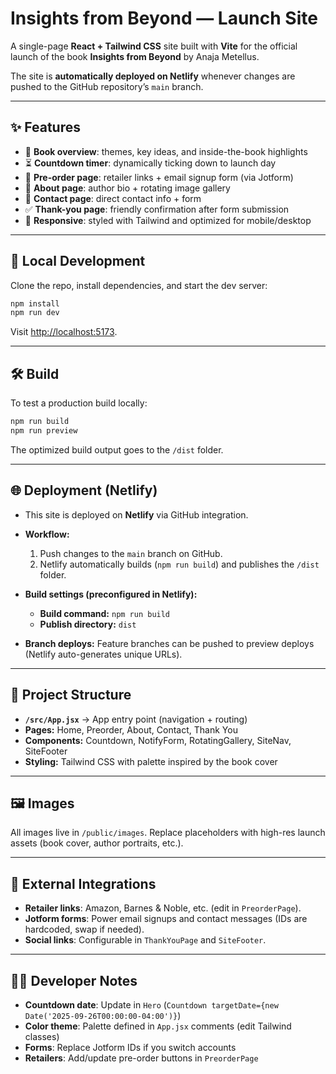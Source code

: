 # Insights from Beyond — Launch Site

A single-page **React + Tailwind CSS** site built with **Vite** for the official launch of the book **Insights from Beyond** by Anaja Metellus.

The site is **automatically deployed on Netlify** whenever changes are pushed to the GitHub repository’s `main` branch.

---

## ✨ Features

* 📖 **Book overview**: themes, key ideas, and inside-the-book highlights
* ⏳ **Countdown timer**: dynamically ticking down to launch day
* 🛒 **Pre-order page**: retailer links + email signup form (via Jotform)
* 👤 **About page**: author bio + rotating image gallery
* 📝 **Contact page**: direct contact info + form
* ✅ **Thank-you page**: friendly confirmation after form submission
* 📱 **Responsive**: styled with Tailwind and optimized for mobile/desktop

---

## 🚀 Local Development

Clone the repo, install dependencies, and start the dev server:

```bash
npm install
npm run dev
```

Visit [http://localhost:5173](http://localhost:5173).

---

## 🛠️ Build

To test a production build locally:

```bash
npm run build
npm run preview
```

The optimized build output goes to the `/dist` folder.

---

## 🌐 Deployment (Netlify)

* This site is deployed on **Netlify** via GitHub integration.
* **Workflow:**

  1. Push changes to the `main` branch on GitHub.
  2. Netlify automatically builds (`npm run build`) and publishes the `/dist` folder.
* **Build settings (preconfigured in Netlify):**

  * **Build command:** `npm run build`
  * **Publish directory:** `dist`
* **Branch deploys:** Feature branches can be pushed to preview deploys (Netlify auto-generates unique URLs).

---

## 📂 Project Structure

* **`/src/App.jsx`** → App entry point (navigation + routing)
* **Pages:** Home, Preorder, About, Contact, Thank You
* **Components:** Countdown, NotifyForm, RotatingGallery, SiteNav, SiteFooter
* **Styling:** Tailwind CSS with palette inspired by the book cover

---

## 🖼️ Images

All images live in `/public/images`.
Replace placeholders with high-res launch assets (book cover, author portraits, etc.).

---

## 🔗 External Integrations

* **Retailer links**: Amazon, Barnes & Noble, etc. (edit in `PreorderPage`).
* **Jotform forms**: Power email signups and contact messages (IDs are hardcoded, swap if needed).
* **Social links**: Configurable in `ThankYouPage` and `SiteFooter`.

---

## 👩‍💻 Developer Notes

* **Countdown date**: Update in `Hero` (`Countdown targetDate={new Date('2025-09-26T00:00:00-04:00')}`)
* **Color theme**: Palette defined in `App.jsx` comments (edit Tailwind classes)
* **Forms**: Replace Jotform IDs if you switch accounts
* **Retailers**: Add/update pre-order buttons in `PreorderPage`
